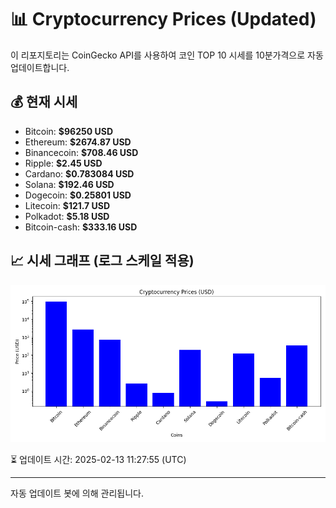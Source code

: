 
# 📊 Cryptocurrency Prices (Updated)

이 리포지토리는 CoinGecko API를 사용하여 코인 TOP 10 시세를 10분가격으로 자동 업데이트합니다.

## 💰 현재 시세
- Bitcoin: **$96250 USD**
- Ethereum: **$2674.87 USD**
- Binancecoin: **$708.46 USD**
- Ripple: **$2.45 USD**
- Cardano: **$0.783084 USD**
- Solana: **$192.46 USD**
- Dogecoin: **$0.25801 USD**
- Litecoin: **$121.7 USD**
- Polkadot: **$5.18 USD**
- Bitcoin-cash: **$333.16 USD**

## 📈 시세 그래프 (로그 스케일 적용)
![Crypto Prices](crypto_prices.png)

⏳ 업데이트 시간: 2025-02-13 11:27:55 (UTC)

---
자동 업데이트 봇에 의해 관리됩니다.
